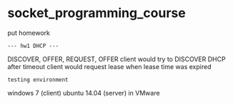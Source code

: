# socket_programming_course
put homework


	--- hw1 DHCP ---
DISCOVER, OFFER, REQUEST, OFFER
client would try to DISCOVER DHCP after timeout
client would request lease when lease time was expired

	testing environment
windows 7 (client)
ubuntu 14.04 (server) in VMware
